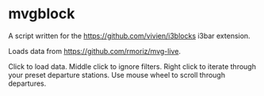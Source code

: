 # mvgblock

A script written for the https://github.com/vivien/i3blocks i3bar extension.

Loads data from https://github.com/rmoriz/mvg-live.

Click to load data.
Middle click to ignore filters.
Right click to iterate through your preset departure stations.
Use mouse wheel to scroll through departures.
